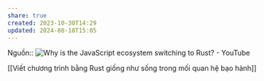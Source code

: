 ```yaml
---
share: true
created: 2023-10-30T14:29
updated: 2024-08-18T15:05
---
```

Nguồn:: ![Why is the JavaScript ecosystem switching to Rust? - YouTube](https://youtu.be/dZQMoEWe5uY?si=Rmr4RCwH5fSeQO2Z&t=1171)

[[Viết chương trình bằng Rust giống như sống trong mối quan hệ bạo hành]] 
